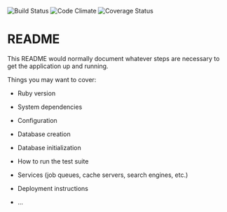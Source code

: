 ![Build Status](https://codeship.com/projects/a6166be0-4d42-0135-985c-02f8b762199a/status?branch=master)
![Code Climate](https://codeclimate.com/github/alexvis/park-planner.png)
![Coverage Status](https://coveralls.io/repos/alexvis/park-planner/badge.png)

# README

This README would normally document whatever steps are necessary to get the
application up and running.

Things you may want to cover:

* Ruby version

* System dependencies

* Configuration

* Database creation

* Database initialization

* How to run the test suite

* Services (job queues, cache servers, search engines, etc.)

* Deployment instructions

* ...
